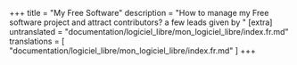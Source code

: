 +++
title = "My Free Software"
description = "How to manage my Free software project and attract contributors? a few leads given by "
[extra]
untranslated = "documentation/logiciel_libre/mon_logiciel_libre/index.fr.md"
translations = [
    "documentation/logiciel_libre/mon_logiciel_libre/index.fr.md"
]
+++
